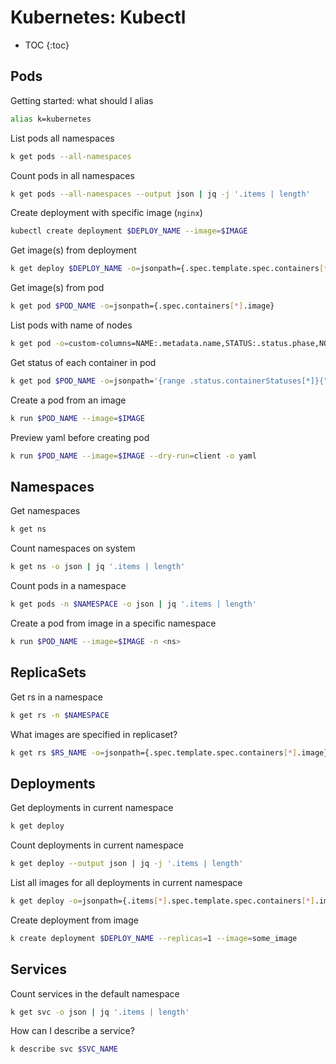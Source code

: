 # Kubernetes: Kubectl

* TOC
{:toc}

## Pods

Getting started: what should I alias
```bash
alias k=kubernetes
```

List pods all namespaces
```bash
k get pods --all-namespaces
```

Count pods in all namespaces
```bash
k get pods --all-namespaces --output json | jq -j '.items | length'
```

Create deployment with specific image (`nginx`)
```bash
kubectl create deployment $DEPLOY_NAME --image=$IMAGE
```

Get image(s) from deployment
```bash
k get deploy $DEPLOY_NAME -o=jsonpath={.spec.template.spec.containers[*].image}
````

Get image(s) from pod
```bash
k get pod $POD_NAME -o=jsonpath={.spec.containers[*].image}
```

List pods with name of nodes
```bash
k get pod -o=custom-columns=NAME:.metadata.name,STATUS:.status.phase,NODE:.spec.nodeName --all-namespaces
```

Get status of each container in pod
```bash
k get pod $POD_NAME -o=jsonpath='{range .status.containerStatuses[*]}{"\nImage: "}{.image}{"\nName: "}{.name}{"\nState: "}{.state}{"\n"}'
```

Create a pod from an image
```bash
k run $POD_NAME --image=$IMAGE
```

Preview yaml before creating pod
```bash
k run $POD_NAME --image=$IMAGE --dry-run=client -o yaml
```

## Namespaces

Get namespaces
```bash
k get ns
```

Count namespaces on system
```bash
k get ns -o json | jq '.items | length'
```

Count pods in a namespace
```bash
k get pods -n $NAMESPACE -o json | jq '.items | length'
```

Create a pod from image in a specific namespace
```bash
k run $POD_NAME --image=$IMAGE -n <ns>
```

## ReplicaSets

Get rs in a namespace
```bash
k get rs -n $NAMESPACE
```

What images are specified in replicaset?
```bash
k get rs $RS_NAME -o=jsonpath={.spec.template.spec.containers[*].image}
```

## Deployments

Get deployments in current namespace
```bash
k get deploy
```

Count deployments in current namespace
```bash
k get deploy --output json | jq -j '.items | length'
```

List all images for all deployments in current namespace
```bash
k get deploy -o=jsonpath={.items[*].spec.template.spec.containers[*].image}
```

Create deployment from image
```bash
k create deployment $DEPLOY_NAME --replicas=1 --image=some_image
```

## Services

Count services in the default namespace
```bash
k get svc -o json | jq '.items | length'
```

How can I describe a service?
```bash
k describe svc $SVC_NAME
```
